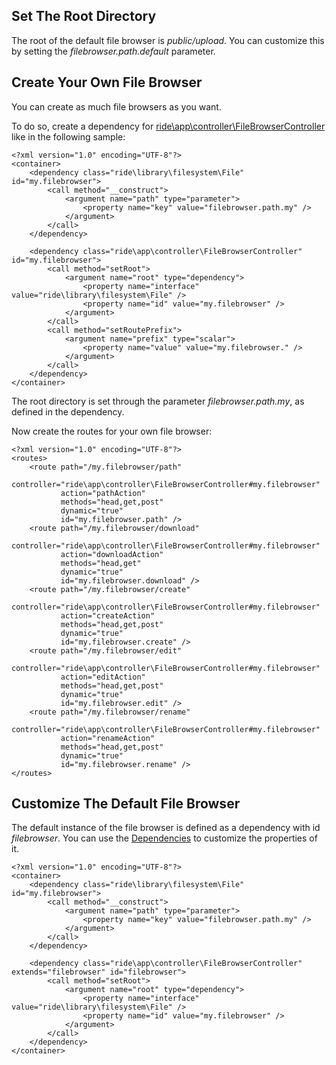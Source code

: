 ## Set The Root Directory

The root of the default file browser is _public/upload_.
You can customize this by setting the _filebrowser.path.default_ parameter.

## Create Your Own File Browser

You can create as much file browsers as you want.

To do so, create a dependency for [ride\app\controller\FileBrowserController](/api/class/ride/app/controller/FileBrowserController) like in the following sample:

    <?xml version="1.0" encoding="UTF-8"?>
    <container>
        <dependency class="ride\library\filesystem\File" id="my.filebrowser">
            <call method="__construct">
                <argument name="path" type="parameter">
                    <property name="key" value="filebrowser.path.my" />
                </argument>
            </call>
        </dependency>
        
        <dependency class="ride\app\controller\FileBrowserController" id="my.filebrowser">
            <call method="setRoot">
                <argument name="root" type="dependency">
                    <property name="interface" value="ride\library\filesystem\File" />
                    <property name="id" value="my.filebrowser" />
                </argument>
            </call>
            <call method="setRoutePrefix">
                <argument name="prefix" type="scalar">
                    <property name="value" value="my.filebrowser." />
                </argument>
            </call>
        </dependency>
    </container>

The root directory is set through the parameter _filebrowser.path.my_, as defined in the dependency.
    
Now create the routes for your own file browser:

    <?xml version="1.0" encoding="UTF-8"?>
    <routes>
        <route path="/my.filebrowser/path" 
               controller="ride\app\controller\FileBrowserController#my.filebrowser"
               action="pathAction" 
               methods="head,get,post" 
               dynamic="true" 
               id="my.filebrowser.path" />
        <route path="/my.filebrowser/download" 
               controller="ride\app\controller\FileBrowserController#my.filebrowser"
               action="downloadAction" 
               methods="head,get" 
               dynamic="true" 
               id="my.filebrowser.download" />
        <route path="/my.filebrowser/create" 
               controller="ride\app\controller\FileBrowserController#my.filebrowser"
               action="createAction" 
               methods="head,get,post" 
               dynamic="true" 
               id="my.filebrowser.create" />
        <route path="/my.filebrowser/edit" 
               controller="ride\app\controller\FileBrowserController#my.filebrowser"
               action="editAction" 
               methods="head,get,post" 
               dynamic="true" 
               id="my.filebrowser.edit" />
        <route path="/my.filebrowser/rename" 
               controller="ride\app\controller\FileBrowserController#my.filebrowser"
               action="renameAction" 
               methods="head,get,post" 
               dynamic="true" 
               id="my.filebrowser.rename" />
    </routes>
    
## Customize The Default File Browser

The default instance of the file browser is defined as a dependency with id _filebrowser_.
You can use the [Dependencies](/manual/page/Core/Dependencies) to customize the properties of it.      

    <?xml version="1.0" encoding="UTF-8"?>
    <container>
        <dependency class="ride\library\filesystem\File" id="my.filebrowser">
            <call method="__construct">
                <argument name="path" type="parameter">
                    <property name="key" value="filebrowser.path.my" />
                </argument>
            </call>
        </dependency>
        
        <dependency class="ride\app\controller\FileBrowserController" extends="filebrowser" id="filebrowser">
            <call method="setRoot">
                <argument name="root" type="dependency">
                    <property name="interface" value="ride\library\filesystem\File" />
                    <property name="id" value="my.filebrowser" />
                </argument>
            </call>
        </dependency>
    </container>
